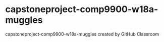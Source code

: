 # capstoneproject-comp9900-w18a-muggles
capstoneproject-comp9900-w18a-muggles created by GitHub Classroom
